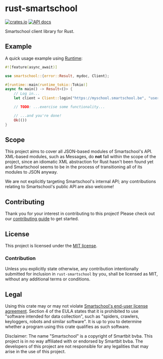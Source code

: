 # rust-smartschool

[![crates.io](https://img.shields.io/crates/v/smartschool.svg)](https://crates.io/crates/smartschool)
[![API docs](https://docs.rs/smartschool/badge.svg)](https://docs.rs/smartschool)

Smartschool client library for Rust.

## Example

A quick usage example using [Runtime](https://crates.io/crates/runtime):

```rust
#![feature(async_await)]

use smartschool::{error::Result, mydoc, Client};

#[runtime::main(runtime_tokio::Tokio)]
async fn main() -> Result<()> {
    // Log in...
    let client = Client::login("https://myschool.smartschool.be", "username", "password").await?;

    // TODO: ...exercise some functionality...

    // ...and you're done!
    Ok(())
}
```

## Scope

This project aims to cover all JSON-based modules of Smartschool's API. XML-based modules, such as Messages, do **not** fall within the scope of the project, since an idiomatic XML abstraction for Rust hasn't been found yet and Smartschool seems to be in the process of transitioning all of its modules to JSON anyway.

We are not explicitly targeting Smartschool's internal API; any contributions relating to Smartschool's public API are also welcome!

## Contributing

Thank you for your interest in contributing to this project! Please check out our [contributing guide](CONTRIBUTING.md) to get started.

## License

This project is licensed under the [MIT license](LICENSE).

### Contribution

Unless you explicitly state otherwise, any contribution intentionally submitted
for inclusion in `rust-smartschool` by you, shall be licensed as MIT, without any additional
terms or conditions.

## Legal

Using this crate may or may not violate [Smartschool's end-user license agreement](https://www.smartschool.be/gebruikersovereenkomst/). Section 4 of the EULA states that it is prohibited to use "software intended for data collection", such as "spiders, crawlers, keyloggers, robots and similar software". It is up to you to determine whether a program using this crate qualifies as such software.

Disclaimer: The name "Smartschool" is a copyright of Smartbit bvba. This project is in no way affiliated with or endorsed by Smartbit bvba. The developers of this project are not responsible for any legalities that may arise in the use of this project.
